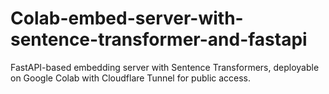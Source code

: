 # Colab-embed-server-with-sentence-transformer-and-fastapi
FastAPI-based embedding server with Sentence Transformers, deployable on Google Colab with Cloudflare Tunnel for public access.
